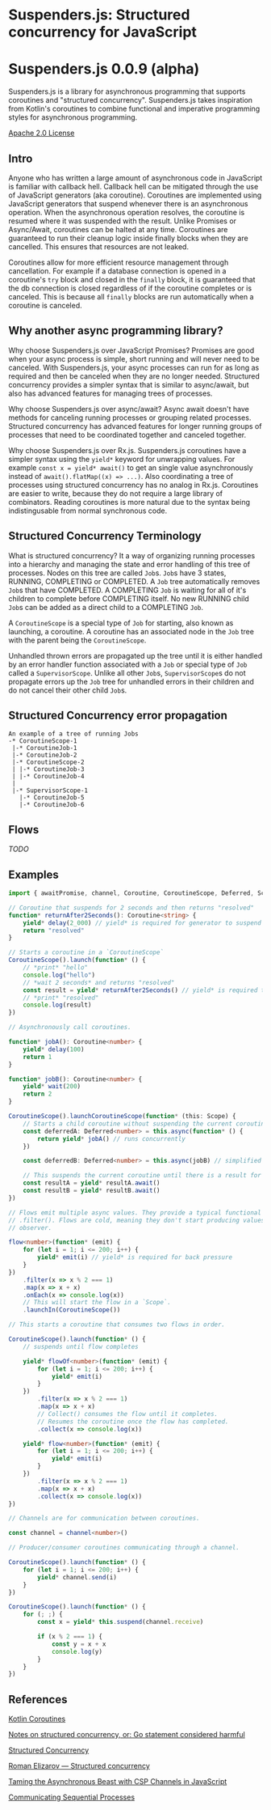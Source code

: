 # Suspenders.js: Structured concurrency for JavaScript

# Suspenders.js 0.0.9 (alpha)

Suspenders.js is a library for asynchronous programming that supports coroutines and
"structured concurrency". Suspenders.js takes inspiration from Kotlin's coroutines to combine
functional and imperative programming styles for asynchronous programming.

[Apache 2.0 License](LICENSE)

## Intro

Anyone who has written a large amount of asynchronous code in JavaScript is familiar with callback
hell. Callback hell can be mitigated through the use of JavaScript generators (aka coroutine).
Coroutines are implemented using JavaScript generators that suspend whenever there is an
asynchronous operation. When the asynchronous operation resolves, the coroutine is resumed where it
was suspended with the result. Unlike Promises or Async/Await, coroutines can be halted at any time.
Coroutines are guaranteed to run their cleanup logic inside finally blocks when they are
cancelled. This ensures that resources are not leaked.

Coroutines allow for more efficient resource management through cancellation. For example if a
database connection is opened in a coroutine's `try` block and closed in the `finally` block, it is
guaranteed that the db connection is closed regardless of if the coroutine completes or is canceled.
This is because all `finally` blocks are run automatically when a coroutine is canceled.

## Why another async programming library?

Why choose Suspenders.js over JavaScript Promises? Promises are good when your async process is
simple, short running and will never need to be canceled. With Suspenders.js, your async processes
can run for as long as required and then be canceled when they are no longer needed. Structured
concurrency provides a simpler syntax that is similar to async/await, but also has advanced features
for managing trees of processes.

Why choose Suspenders.js over async/await? Async await doesn't have methods for canceling running
processes or grouping related processes. Structured concurrency has advanced features for longer
running groups of processes that need to be coordinated together and canceled together.

Why choose Suspenders.js over Rx.js. Suspenders.js coroutines have a simpler syntax using the
`yield*` keyword for unwrapping values. For example `const x = yield* await()` to get an single
value asynchronously instead of `await().flatMap((x) => ...)`. Also coordinating a tree of processes
using structured concurrency has no analog in Rx.js. Coroutines are easier to write, because they
do not require a large library of combinators. Reading coroutines is more natural due to the syntax
being indistingusable from normal synchronous code.

## Structured Concurrency Terminology

What is structured concurrency? It a way of organizing running processes into a hierarchy and
managing the state and error handling of this tree of processes. Nodes on this tree are called
`Job`s. `Job`s have 3 states, RUNNING, COMPLETING or COMPLETED. A `Job` tree automatically removes
`Job`s that have COMPLETED. A COMPLETING `Job` is waiting for all of it's children to complete
before COMPLETING itself. No new RUNNING child `Job`s can be added as a direct child to a COMPLETING
`Job`.

A `CoroutineScope` is a special type of `Job` for starting, also known as launching, a coroutine. A
coroutine has an associated node in the `Job` tree with the parent being the `CoroutineScope`.

Unhandled thrown errors are propagated up the tree until it is either handled by an error handler
function associated with a `Job` or special type of `Job` called a `SupervisorScope`. Unlike all
other `Job`s, `SupervisorScope`s do not propagate errors up the `Job` tree for unhandled errors
in their children and do not cancel their other child `Job`s.

## Structured Concurrency error propagation

    An example of a tree of running Jobs
    -* CoroutineScope-1
     |-* CoroutineJob-1
     |-* CoroutineJob-2
     |-* CoroutineScope-2
     | |-* CoroutineJob-3
     | |-* CoroutineJob-4
     |
     |-* SupervisorScope-1
       |-* CoroutineJob-5
       |-* CoroutineJob-6

## Flows

*TODO*

## Examples

```ts
import { awaitPromise, channel, Coroutine, CoroutineScope, Deferred, Scope } from "suspenders-js"

// Coroutine that suspends for 2 seconds and then returns "resolved"
function* returnAfter2Seconds(): Coroutine<string> {
    yield* delay(2_000) // yield* is required for generator to suspend
    return "resolved"
}

// Starts a coroutine in a `CoroutineScope`
CoroutineScope().launch(function* () {
    // *print* "hello"
    console.log("hello")
    // *wait 2 seconds* and returns "resolved"
    const result = yield* returnAfter2Seconds() // yield* is required to call other coroutines
    // *print* "resolved"
    console.log(result)
})

// Asynchronously call coroutines.

function* jobA(): Coroutine<number> {
    yield* delay(100)
    return 1
}

function* jobB(): Coroutine<number> {
    yield* wait(200)
    return 2
}

CoroutineScope().launchCoroutineScope(function* (this: Scope) {
    // Starts a child coroutine without suspending the current coroutine
    const deferredA: Deferred<number> = this.async(function* () {
        return yield* jobA() // runs concurrently
    })

    const deferredB: Deferred<number> = this.async(jobB) // simplified syntax

    // This suspends the current coroutine until there is a result for deferredA
    const resultA = yield* resultA.await()
    const resultB = yield* resultB.await()
})

// Flows emit multiple async values. They provide a typical functional interface like map() and
// .filter(). Flows are cold, meaning they don't start producing values unless they have an
// observer.

flow<number>(function* (emit) {
    for (let i = 1; i <= 200; i++) {
        yield* emit(i) // yield* is required for back pressure
    }
})
    .filter(x => x % 2 === 1)
    .map(x => x + x)
    .onEach(x => console.log(x))
    // This will start the flow in a `Scope`.
    .launchIn(CoroutineScope())

// This starts a coroutine that consumes two flows in order.

CoroutineScope().launch(function* () {
    // suspends until flow completes

    yield* flowOf<number>(function* (emit) {
        for (let i = 1; i <= 200; i++) {
            yield* emit(i)
        }
    })
        .filter(x => x % 2 === 1)
        .map(x => x + x)
        // Collect() consumes the flow until it completes.
        // Resumes the coroutine once the flow has completed.
        .collect(x => console.log(x))

    yield* flow<number>(function* (emit) {
        for (let i = 1; i <= 200; i++) {
            yield* emit(i)
        }
    })
        .filter(x => x % 2 === 1)
        .map(x => x + x)
        .collect(x => console.log(x))
})

// Channels are for communication between coroutines.

const channel = channel<number>()

// Producer/consumer coroutines communicating through a channel.

CoroutineScope().launch(function* () {
    for (let i = 1; i <= 200; i++) {
        yield* channel.send(i)
    }
})

CoroutineScope().launch(function* () {
    for (; ;) {
        const x = yield* this.suspend(channel.receive)

        if (x % 2 === 1) {
            const y = x + x
            console.log(y)
        }
    }
})
```

## References

[Kotlin Coroutines](https://github.com/Kotlin/KEEP/blob/master/proposals/coroutines.md)

[Notes on structured concurrency, or: Go statement considered harmful](https://vorpus.org/blog/notes-on-structured-concurrency-or-go-statement-considered-harmful/)

[Structured Concurrency](https://250bpm.com/blog:71/)

[Roman Elizarov — Structured concurrency](https://www.youtube.com/watch?v=Mj5P47F6nJg)

[Taming the Asynchronous Beast with CSP Channels in JavaScript](https://archive.jlongster.com/Taming-the-Asynchronous-Beast-with-CSP-in-JavaScript)

[Communicating Sequential Processes](http://www.usingcsp.com/cspbook.pdf)
